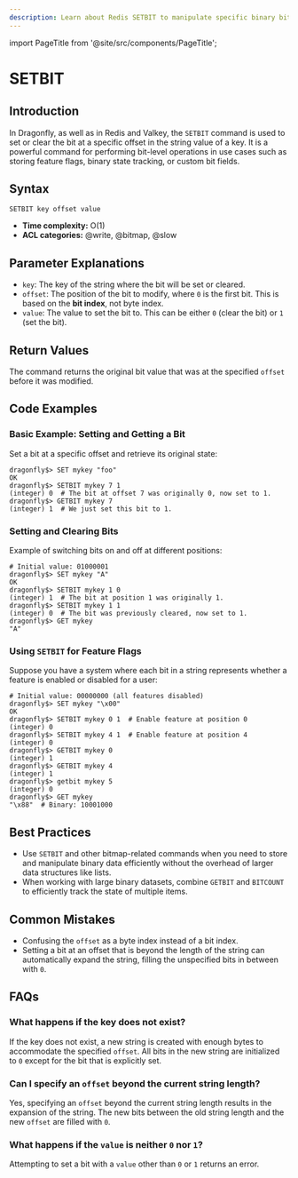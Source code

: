 ```yaml
---
description: Learn about Redis SETBIT to manipulate specific binary bits of a string value.
---
```


import PageTitle from '@site/src/components/PageTitle';

# SETBIT

<PageTitle title="Redis SETBIT Command (Documentation) | Dragonfly" />

## Introduction

In Dragonfly, as well as in Redis and Valkey, the `SETBIT` command is used to set or clear the bit at a specific offset in the string value of a key.
It is a powerful command for performing bit-level operations in use cases such as storing feature flags, binary state tracking, or custom bit fields.

## Syntax

```shell
SETBIT key offset value
```

- **Time complexity:** O(1)
- **ACL categories:** @write, @bitmap, @slow

## Parameter Explanations

- `key`: The key of the string where the bit will be set or cleared.
- `offset`: The position of the bit to modify, where `0` is the first bit. This is based on the **bit index**, not byte index.
- `value`: The value to set the bit to. This can be either `0` (clear the bit) or `1` (set the bit).

## Return Values

The command returns the original bit value that was at the specified `offset` before it was modified.

## Code Examples

### Basic Example: Setting and Getting a Bit

Set a bit at a specific offset and retrieve its original state:

```shell
dragonfly$> SET mykey "foo"
OK
dragonfly$> SETBIT mykey 7 1
(integer) 0  # The bit at offset 7 was originally 0, now set to 1.
dragonfly$> GETBIT mykey 7
(integer) 1  # We just set this bit to 1.
```

### Setting and Clearing Bits

Example of switching bits on and off at different positions:

```shell
# Initial value: 01000001
dragonfly$> SET mykey "A"
OK
dragonfly$> SETBIT mykey 1 0
(integer) 1  # The bit at position 1 was originally 1.
dragonfly$> SETBIT mykey 1 1
(integer) 0  # The bit was previously cleared, now set to 1.
dragonfly$> GET mykey
"A"
```

### Using `SETBIT` for Feature Flags

Suppose you have a system where each bit in a string represents whether a feature is enabled or disabled for a user:

```shell
# Initial value: 00000000 (all features disabled)
dragonfly$> SET mykey "\x00"
OK
dragonfly$> SETBIT mykey 0 1  # Enable feature at position 0
(integer) 0
dragonfly$> SETBIT mykey 4 1  # Enable feature at position 4
(integer) 0
dragonfly$> GETBIT mykey 0
(integer) 1
dragonfly$> GETBIT mykey 4
(integer) 1
dragonfly$> getbit mykey 5
(integer) 0
dragonfly$> GET mykey
"\x88"  # Binary: 10001000
```

## Best Practices

- Use `SETBIT` and other bitmap-related commands when you need to store and manipulate binary data efficiently without the overhead of larger data structures like lists.
- When working with large binary datasets, combine `GETBIT` and `BITCOUNT` to efficiently track the state of multiple items.

## Common Mistakes

- Confusing the `offset` as a byte index instead of a bit index.
- Setting a bit at an offset that is beyond the length of the string can automatically expand the string, filling the unspecified bits in between with `0`.

## FAQs

### What happens if the key does not exist?

If the key does not exist, a new string is created with enough bytes to accommodate the specified `offset`. All bits in the new string are initialized to `0` except for the bit that is explicitly set.

### Can I specify an `offset` beyond the current string length?

Yes, specifying an `offset` beyond the current string length results in the expansion of the string. The new bits between the old string length and the new `offset` are filled with `0`.

### What happens if the `value` is neither `0` nor `1`?

Attempting to set a bit with a `value` other than `0` or `1` returns an error.
